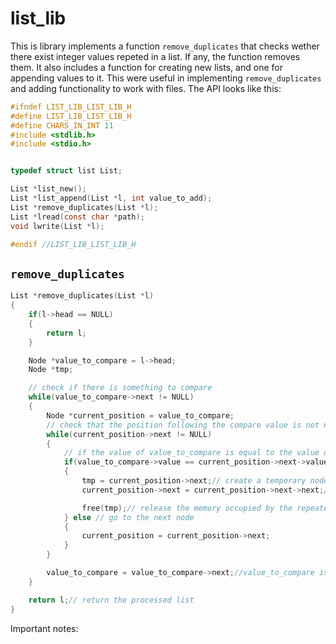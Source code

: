 # list_lib

This is library implements a function `remove_duplicates` that checks wether there exist integer values repeted in a list. If any, the function removes them.
It also includes a function for creating new lists, and one for appending values to it. This were useful in implementing `remove_duplicates` and adding 
functionality to work with files.
The API looks like this:

```c
#ifndef LIST_LIB_LIST_LIB_H
#define LIST_LIB_LIST_LIB_H
#define CHARS_IN_INT 11
#include <stdlib.h>
#include <stdio.h>


typedef struct list List;

List *list_new();
List *list_append(List *l, int value_to_add);
List *remove_duplicates(List *l);
List *lread(const char *path);
void lwrite(List *l);

#endif //LIST_LIB_LIST_LIB_H
```
## `remove_duplicates`

```c
List *remove_duplicates(List *l)
{
    if(l->head == NULL)
    {
        return l;
    }

    Node *value_to_compare = l->head;
    Node *tmp;

    // check if there is something to compare
    while(value_to_compare->next != NULL)
    {
        Node *current_position = value_to_compare;
        // check that the position following the compare value is not null
        while(current_position->next != NULL)
        {
            // if the value of value_to_compare is equal to the value of the next node
            if(value_to_compare->value == current_position->next->value)
            {
                tmp = current_position->next;// create a temporary node that stores detected copy
                current_position->next = current_position->next->next;// change to the next position

                free(tmp);// release the memory occupied by the repeated node
            } else // go to the next node
            {
                current_position = current_position->next;
            }
        }

        value_to_compare = value_to_compare->next;//value_to_compare is assigned to the next node on the list
    }

    return l;// return the processed list
}
```


Important notes:



